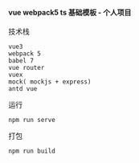 #### vue webpack5 ts 基础模板 - 个人项目

技术栈

```
vue3
webpack 5
babel 7
vue router
vuex
mock( mockjs + express)
antd vue
```

运行

```
npm run serve
```

打包

```
npm run build
```

